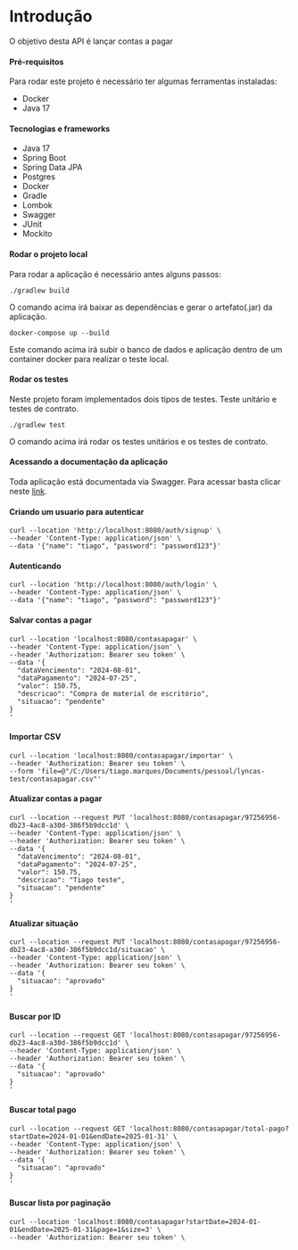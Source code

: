 # Introdução
O objetivo desta API é lançar contas a pagar

#### Pré-requisitos
Para rodar este projeto é necessário ter algumas ferramentas instaladas:
* Docker
* Java 17

#### Tecnologias e frameworks
* Java 17
* Spring Boot
* Spring Data JPA
* Postgres
* Docker
* Gradle
* Lombok
* Swagger
* JUnit
* Mockito

#### Rodar o projeto local
Para rodar a aplicação é necessário antes alguns passos:

```
./gradlew build
```
O comando acima irá baixar as dependências e gerar o artefato(.jar) da aplicação.

```
docker-compose up --build
```
Este comando acima irá subir o banco de dados e aplicação dentro de um container docker para realizar o teste local. 


#### Rodar os testes

Neste projeto foram implementados dois tipos de testes. Teste unitário e testes de contrato.

```
./gradlew test
```
O comando acima irá rodar os testes unitários e os testes de contrato.

#### Acessando a documentação da aplicação

Toda aplicação está documentada via Swagger. Para acessar basta clicar neste [link](http://localhost:8080/swagger-ui/index.html).

#### Criando um usuario para autenticar
```
curl --location 'http://localhost:8080/auth/signup' \
--header 'Content-Type: application/json' \
--data '{"name": "tiago", "password": "password123"}'
```

#### Autenticando
```
curl --location 'http://localhost:8080/auth/login' \
--header 'Content-Type: application/json' \
--data '{"name": "tiago", "password": "password123"}'
```

#### Salvar contas a pagar
```
curl --location 'localhost:8080/contasapagar' \
--header 'Content-Type: application/json' \
--header 'Authorization: Bearer seu token' \
--data '{
  "dataVencimento": "2024-08-01",
  "dataPagamento": "2024-07-25",
  "valor": 150.75,
  "descricao": "Compra de material de escritório",
  "situacao": "pendente"
}
'
```

#### Importar CSV
```
curl --location 'localhost:8080/contasapagar/importar' \
--header 'Authorization: Bearer seu token' \
--form 'file=@"/C:/Users/tiago.marques/Documents/pessoal/lyncas-test/contasapagar.csv"'
```

#### Atualizar contas a pagar
```
curl --location --request PUT 'localhost:8080/contasapagar/97256956-db23-4ac8-a30d-386f5b9dcc1d' \
--header 'Content-Type: application/json' \
--header 'Authorization: Bearer seu token' \
--data '{
  "dataVencimento": "2024-08-01",
  "dataPagamento": "2024-07-25",
  "valor": 150.75,
  "descricao": "Tiago teste",
  "situacao": "pendente"
}
'
```

#### Atualizar situação
```
curl --location --request PUT 'localhost:8080/contasapagar/97256956-db23-4ac8-a30d-386f5b9dcc1d/situacao' \
--header 'Content-Type: application/json' \
--header 'Authorization: Bearer seu token' \
--data '{
  "situacao": "aprovado"
}
'
```

#### Buscar por ID
```
curl --location --request GET 'localhost:8080/contasapagar/97256956-db23-4ac8-a30d-386f5b9dcc1d' \
--header 'Content-Type: application/json' \
--header 'Authorization: Bearer seu token' \
--data '{
  "situacao": "aprovado"
}
'
```

#### Buscar total pago
```
curl --location --request GET 'localhost:8080/contasapagar/total-pago?startDate=2024-01-01&endDate=2025-01-31' \
--header 'Content-Type: application/json' \
--header 'Authorization: Bearer seu token' \
--data '{
  "situacao": "aprovado"
}
'
```

#### Buscar lista por paginação
```
curl --location 'localhost:8080/contasapagar?startDate=2024-01-01&endDate=2025-01-31&page=1&size=3' \
--header 'Authorization: Bearer seu token' \
```
